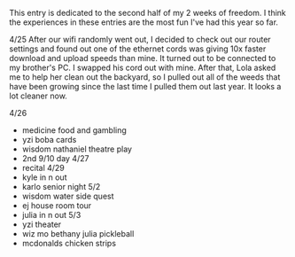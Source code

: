 This entry is dedicated to the second half of my 2 weeks of freedom. I think the experiences in these entries are the most fun I've had this year so far. 

4/25
After our wifi randomly went out, I decided to check out our router settings and found out one of the ethernet cords was giving 10x faster download and upload speeds than mine. It turned out to be connected to my brother's PC. I swapped his cord out with mine. After that, Lola asked me to help her clean out the backyard, so I pulled out all of the weeds that have been growing since the last time I pulled them out last year. It looks a lot cleaner now.

4/26
- medicine food and gambling
- yzi boba cards
- wisdom nathaniel theatre play
- 2nd 9/10 day
4/27
- recital
4/29
- kyle in n out
- karlo senior night
5/2
- wisdom water side quest
- ej house room tour
- julia in n out
5/3
- yzi theater
- wiz mo bethany julia pickleball
- mcdonalds chicken strips